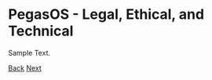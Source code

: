 # PegasOS - Legal, Ethical, and Technical

Sample Text.

[Back](DESIGN_DOCUMENT.md)          [Next](3_TECHNICAL_CONTENT.md)